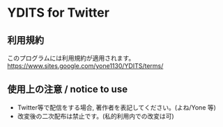 # YDITS for Twitter
## 利用規約
このプログラムには利用規約が適用されます。
https://www.sites.google.com/yone1130/YDITS/terms/

## 使用上の注意 / notice to use
- Twitter等で配信をする場合, 著作者を表記してください。(よね/Yone 等)
- 改変後の二次配布は禁止です。(私的利用内での改変は可)
